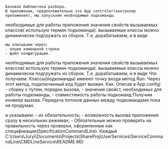 	Базовая библиотека разбора.
	В приложении, предположительно это App controler(контролер приложения), мы запускаем необходимые подкоманды.
 необходимые для работы приложения значения свойств вызываемых классов( использую термин подкоманда).
вызываемые классы можно динамически подгружать из сборок. Т.е. дорабатываем,  и в виде 

	мы описываем через:
	- опции командной строки
	- файл конфигурации.
	
 необходимые для работы приложения значения свойств вызываемых классов( использую термин подкоманда).
вызываемые классы можно динамически подгружать из сборок. Т.е. дорабатываем,  и в виде 
	Что получаем.
	Классы(подкоманды) имееют точку входа метод Run. Через этот метод, подключенный код будет вызван.
	Как. Описав в App.config:
	- сборку с путем, порядок вызова,
	- значения свойст, необходимых для работы подкоманды,
	- совместимость работы подкоманд
	Получим конвеер вызова.
	Передача потоков данных между подкомандами пока не продуман.


и указываем:
	- их обязательность;
	- возможность вызова приложения сразу в нескольких режимах;
	- 
	Обязательные можно проверять на правильность через проверки, оформленные как
спецификации(SpecificationCommandLine). Каждый 
C:\Users\Juryi\Documents\Projects\ShareProj\UserServices\ServiceCommandLine\CMDLineService\README.MD